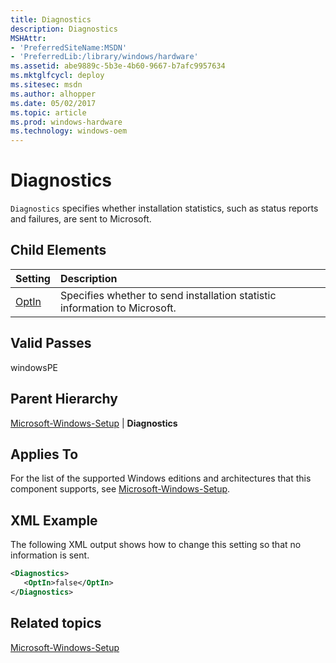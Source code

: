```yaml
---
title: Diagnostics
description: Diagnostics
MSHAttr:
- 'PreferredSiteName:MSDN'
- 'PreferredLib:/library/windows/hardware'
ms.assetid: abe9889c-5b3e-4b60-9667-b7afc9957634
ms.mktglfcycl: deploy
ms.sitesec: msdn
ms.author: alhopper
ms.date: 05/02/2017
ms.topic: article
ms.prod: windows-hardware
ms.technology: windows-oem
---
```

# Diagnostics

`Diagnostics` specifies whether installation statistics, such as status reports and failures, are sent to Microsoft.

## Child Elements

| Setting                 | Description                                                                           |
|:------------------------|:--------------------------------------------------------------------------------------|
| [OptIn](microsoft-windows-setup-diagnostics-optin.md) | Specifies whether to send installation statistic information to Microsoft. |

## Valid Passes

windowsPE

## Parent Hierarchy

[Microsoft-Windows-Setup](microsoft-windows-setup.md) | **Diagnostics**

## Applies To

For the list of the supported Windows editions and architectures that this component supports, see [Microsoft-Windows-Setup](microsoft-windows-setup.md).

## XML Example

The following XML output shows how to change this setting so that no information is sent.

```XML
<Diagnostics>
   <OptIn>false</OptIn>
</Diagnostics>
```

## Related topics

[Microsoft-Windows-Setup](microsoft-windows-setup.md)